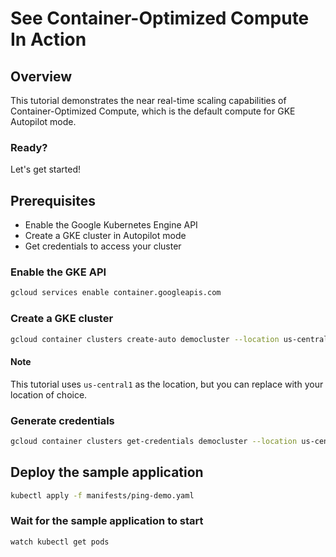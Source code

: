 # See Container-Optimized Compute In Action

## Overview

This tutorial demonstrates the near real-time scaling capabilities of Container-Optimized Compute, which is the default compute for GKE Autopilot mode.

### Ready?

Let's get started!

## Prerequisites

- Enable the Google Kubernetes Engine API
- Create a GKE cluster in Autopilot mode
- Get credentials to access your cluster

### Enable the GKE API

```bash
gcloud services enable container.googleapis.com
```

### Create a GKE cluster

```bash
gcloud container clusters create-auto democluster --location us-central1 --release-channel rapid
```

#### Note
This tutorial uses `us-central1` as the location, but you can replace with your location of choice.

### Generate credentials

```bash
gcloud container clusters get-credentials democluster --location us-central1
```

## Deploy the sample application

```bash
kubectl apply -f manifests/ping-demo.yaml
```

### Wait for the sample application to start

```bash
watch kubectl get pods
```

